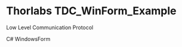 # Thorlabs TDC_WinForm_Example

Low Level Communication Protocol

C#
WindowsForm


<img alt="" src="https://user-images.githubusercontent.com/30459885/41837377-395cd440-7898-11e8-84a4-6e359ae36286.png">

